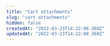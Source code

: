 ```yaml
---
title: "Cart attachments"
slug: "cart-attachments"
hidden: false
createdAt: "2022-03-23T14:22:08.360Z"
updatedAt: "2022-03-23T14:22:08.360Z"
---
```

